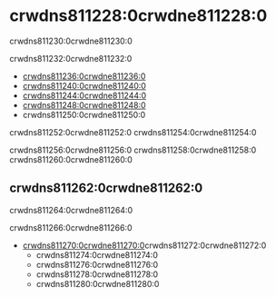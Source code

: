 # crwdns811228:0crwdne811228:0

<p class="description">crwdns811230:0crwdne811230:0</p>

crwdns811232:0crwdne811232:0

- [crwdns811236:0crwdne811236:0](crwdns811234:0crwdne811234:0)
- [crwdns811240:0crwdne811240:0](crwdns811238:0crwdne811238:0)
- [crwdns811244:0crwdne811244:0](crwdns811242:0crwdne811242:0)
- [crwdns811248:0crwdne811248:0](crwdns811246:0crwdne811246:0)
- crwdns811250:0crwdne811250:0

crwdns811252:0crwdne811252:0 crwdns811254:0crwdne811254:0

crwdns811256:0crwdne811256:0 crwdns811258:0crwdne811258:0 crwdns811260:0crwdne811260:0

## crwdns811262:0crwdne811262:0

crwdns811264:0crwdne811264:0

crwdns811266:0crwdne811266:0

- [crwdns811270:0crwdne811270:0](crwdns811268:0crwdne811268:0)crwdns811272:0crwdne811272:0 
  - crwdns811274:0crwdne811274:0
  - crwdns811276:0crwdne811276:0
  - crwdns811278:0crwdne811278:0
  - crwdns811280:0crwdne811280:0